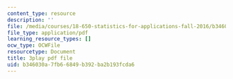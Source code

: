 ```yaml
---
content_type: resource
description: ''
file: /media/courses/18-650-statistics-for-applications-fall-2016/b346030a7fb66849b392ba2b193fcda6_VPZD_aij8H0.pdf
file_type: application/pdf
learning_resource_types: []
ocw_type: OCWFile
resourcetype: Document
title: 3play pdf file
uid: b346030a-7fb6-6849-b392-ba2b193fcda6
---
```

